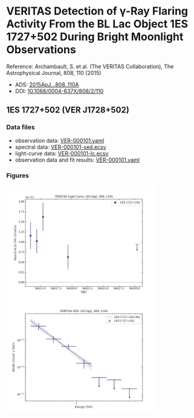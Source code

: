 # VERITAS Detection of γ-Ray Flaring Activity From the BL Lac Object 1ES 1727+502 During Bright Moonlight Observations

Reference:
Archambault, S. et al. (The VERITAS Collaboration), The Astrophysical Journal, 808, 110 (2015)

- ADS: [2015ApJ...808..110A](http://adsabs.harvard.edu/abs/2015ApJ...808..110A)
- DOI: [10.1088/0004-637X/808/2/110](https://doi.org/10.1088/0004-637X/808/2/110)

## 1ES 1727+502 (VER J1728+502)
### Data files

- observation data: [VER-000101.yaml](VER-000101.yaml)  
- spectral data: [VER-000101-sed.ecsv](VER-000101-sed.ecsv)  
- light-curve data: [VER-000101-lc.ecsv](VER-000101-lc.ecsv)  
- observation data and fit results: [VER-000101.yaml](VER-000101.yaml)  


### Figures

<img src="figures/2015ApJ...808..110A-VER-101-1-lc.png" alt="drawing" width="400"/>
<img src="figures/2015ApJ...808..110A-VER-101-1-sed.png" alt="drawing" width="400"/>


